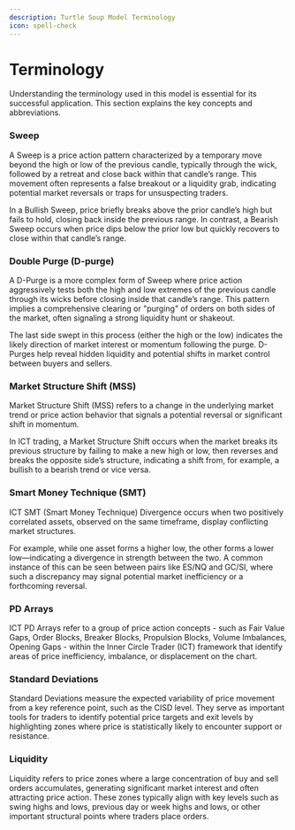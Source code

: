 ```yaml
---
description: Turtle Soup Model Terminology
icon: spell-check
---
```


# Terminology

Understanding the terminology used in this model is essential for its successful application. This section explains the key concepts and abbreviations.

### **Sweep**

A Sweep is a price action pattern characterized by a temporary move beyond the high or low of the previous candle, typically through the wick, followed by a retreat and close back within that candle’s range. This movement often represents a false breakout or a liquidity grab, indicating potential market reversals or traps for unsuspecting traders.

In a Bullish Sweep, price briefly breaks above the prior candle’s high but fails to hold, closing back inside the previous range. In contrast, a Bearish Sweep occurs when price dips below the prior low but quickly recovers to close within that candle’s range.

### **Double Purge (D-purge)**

A D-Purge is a more complex form of Sweep where price action aggressively tests both the high and low extremes of the previous candle through its wicks before closing inside that candle’s range. This pattern implies a comprehensive clearing or "purging" of orders on both sides of the market, often signaling a strong liquidity hunt or shakeout.&#x20;

The last side swept in this process (either the high or the low) indicates the likely direction of market interest or momentum following the purge. D-Purges help reveal hidden liquidity and potential shifts in market control between buyers and sellers.

### Market Structure Shift (MSS)

Market Structure Shift (MSS) refers to a change in the underlying market trend or price action behavior that signals a potential reversal or significant shift in momentum.&#x20;

In ICT trading, a Market Structure Shift occurs when the market breaks its previous structure by failing to make a new high or low, then reverses and breaks the opposite side’s structure, indicating a shift from, for example, a bullish to a bearish trend or vice versa.

### Smart Money Technique (SMT)

ICT SMT (Smart Money Technique) Divergence occurs when two positively correlated assets, observed on the same timeframe, display conflicting market structures.

For example, while one asset forms a higher low, the other forms a lower low—indicating a divergence in strength between the two. A common instance of this can be seen between pairs like ES/NQ and GC/SI, where such a discrepancy may signal potential market inefficiency or a forthcoming reversal.

### PD Arrays

ICT PD Arrays refer to a group of price action concepts - such as Fair Value Gaps, Order Blocks, Breaker Blocks, Propulsion Blocks, Volume Imbalances, Opening Gaps - within the Inner Circle Trader (ICT) framework that identify areas of price inefficiency, imbalance, or displacement on the chart.&#x20;

### **Standard Deviations**

Standard Deviations measure the expected variability of price movement from a key reference point, such as the CISD level. They serve as important tools for traders to identify potential price targets and exit levels by highlighting zones where price is statistically likely to encounter support or resistance.

### **Liquidity**

Liquidity refers to price zones where a large concentration of buy and sell orders accumulates, generating significant market interest and often attracting price action. These zones typically align with key levels such as swing highs and lows, previous day or week highs and lows, or other important structural points where traders place orders.&#x20;
